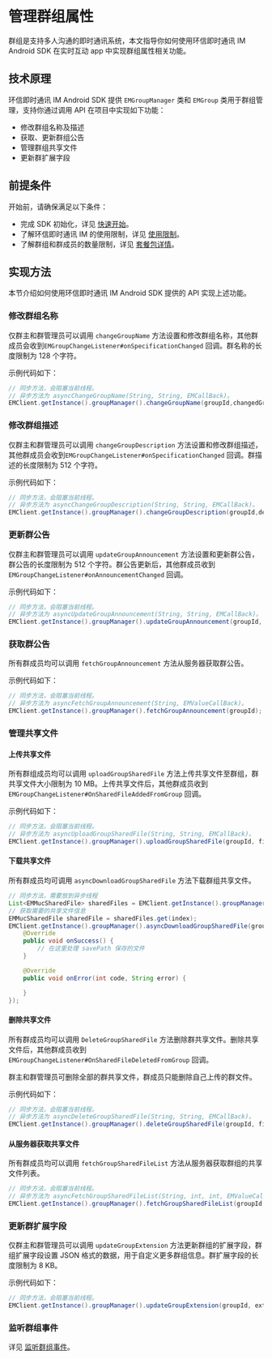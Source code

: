 # 管理群组属性

<Toc />

群组是支持多人沟通的即时通讯系统，本文指导你如何使用环信即时通讯 IM Android SDK 在实时互动 app 中实现群组属性相关功能。

## 技术原理

环信即时通讯 IM Android SDK 提供 `EMGroupManager` 类和 `EMGroup` 类用于群组管理，支持你通过调用 API 在项目中实现如下功能：

- 修改群组名称及描述
- 获取、更新群组公告
- 管理群组共享文件
- 更新群扩展字段

## 前提条件

开始前，请确保满足以下条件：

- 完成 SDK 初始化，详见 [快速开始](quickstart.html)。
- 了解环信即时通讯 IM 的使用限制，详见 [使用限制](/product/limitation.html)。
- 了解群组和群成员的数量限制，详见 [套餐包详情](https://www.easemob.com/pricing/im)。

## 实现方法

本节介绍如何使用环信即时通讯 IM Android SDK 提供的 API 实现上述功能。

### 修改群组名称

仅群主和群管理员可以调用 `changeGroupName` 方法设置和修改群组名称，其他群成员会收到`EMGroupChangeListener#onSpecificationChanged` 回调。群名称的长度限制为 128 个字符。

示例代码如下：

```java
// 同步方法，会阻塞当前线程。
// 异步方法为 asyncChangeGroupName(String, String, EMCallBack)。
EMClient.getInstance().groupManager().changeGroupName(groupId,changedGroupName);
```

### 修改群组描述

仅群主和群管理员可以调用 `changeGroupDescription` 方法设置和修改群组描述，其他群成员会收到`EMGroupChangeListener#onSpecificationChanged` 回调。群描述的长度限制为 512 个字符。

示例代码如下：

```java
// 同步方法，会阻塞当前线程。
// 异步方法为 asyncChangeGroupDescription(String, String, EMCallBack)。
EMClient.getInstance().groupManager().changeGroupDescription(groupId,description);
```

### 更新群公告

仅群主和群管理员可以调用 `updateGroupAnnouncement` 方法设置和更新群公告，群公告的长度限制为 512 个字符。群公告更新后，其他群成员收到 `EMGroupChangeListener#onAnnouncementChanged` 回调。

示例代码如下：

```java
// 同步方法，会阻塞当前线程。
// 异步方法为 asyncUpdateGroupAnnouncement(String, String, EMCallBack)。
EMClient.getInstance().groupManager().updateGroupAnnouncement(groupId, announcement);
```

### 获取群公告

所有群成员均可以调用 `fetchGroupAnnouncement` 方法从服务器获取群公告。

示例代码如下：

```java
// 同步方法，会阻塞当前线程。
// 异步方法为 asyncFetchGroupAnnouncement(String, EMValueCallBack)。
EMClient.getInstance().groupManager().fetchGroupAnnouncement(groupId);
```

### 管理共享文件

#### 上传共享文件

所有群组成员均可以调用 `uploadGroupSharedFile` 方法上传共享文件至群组，群共享文件大小限制为 10 MB。上传共享文件后，其他群成员收到 `EMGroupChangeListener#OnSharedFileAddedFromGroup` 回调。

示例代码如下：

```java
// 同步方法，会阻塞当前线程。
// 异步方法为 asyncUploadGroupSharedFile(String, String, EMCallBack)。
EMClient.getInstance().groupManager().uploadGroupSharedFile(groupId, filePath, callBack);
```

#### 下载共享文件

所有群成员均可调用 `asyncDownloadGroupSharedFile` 方法下载群组共享文件。

```java
// 同步方法，需要放到异步线程
List<EMMucSharedFile> sharedFiles = EMClient.getInstance().groupManager().fetchGroupSharedFileList(groupId, pageNum, pageSize);
// 获取需要的共享文件信息
EMMucSharedFile sharedFile = sharedFiles.get(index);
EMClient.getInstance().groupManager().asyncDownloadGroupSharedFile(groupId, sharedFile.getFileId(), savePath, new EMCallBack() {
    @Override
    public void onSuccess() {
        // 在这里处理 savePath 保存的文件
    }

    @Override
    public void onError(int code, String error) {

    }
});
```

#### 删除共享文件

所有群成员均可以调用 `DeleteGroupSharedFile` 方法删除群共享文件。删除共享文件后，其他群成员收到 `EMGroupChangeListener#OnSharedFileDeletedFromGroup` 回调。

群主和群管理员可删除全部的群共享文件，群成员只能删除自己上传的群文件。

示例代码如下：

```java
// 同步方法，会阻塞当前线程。
// 异步方法为 asyncDeleteGroupSharedFile(String, String, EMCallBack)。
EMClient.getInstance().groupManager().deleteGroupSharedFile(groupId, fileId);
```

#### 从服务器获取共享文件

所有群成员均可以调用 `fetchGroupSharedFileList` 方法从服务器获取群组的共享文件列表。

```java
// 同步方法，会阻塞当前线程。
// 异步方法为 asyncFetchGroupSharedFileList(String, int, int, EMValueCallBack)。
EMClient.getInstance().groupManager().fetchGroupSharedFileList(groupId, pageNum, pageSize);
```

### 更新群扩展字段

仅群主和群管理员可以调用 `updateGroupExtension` 方法更新群组的扩展字段，群组扩展字段设置 JSON 格式的数据，用于自定义更多群组信息。群扩展字段的长度限制为 8 KB。

示例代码如下：

```java
// 同步方法，会阻塞当前线程。
EMClient.getInstance().groupManager().updateGroupExtension(groupId, extension);
```

### 监听群组事件

详见 [监听群组事件](group_manage.html#监听群组事件)。
